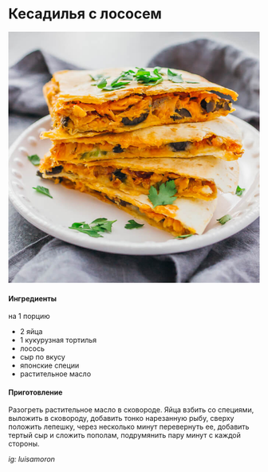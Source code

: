 ﻿---
image: ../../pics/quesadilla-salmon.jpg
---
# Кесадилья с лососем

![Кесадилья с лососем](../../pics/quesadilla-salmon.jpg)

#### Ингредиенты
на 1 порцию

* 2 яйца
* 1 кукурузная тортилья
* лосось
* сыр по вкусу
* японские специи
* растительное масло

#### Приготовление

Разогреть растительное масло в сковороде. Яйца взбить со специями, выложить в сковороду, добавить тонко нарезанную рыбу, сверху положить лепешку, через несколько минут перевернуть ее, добавить тертый сыр и сложить пополам, подрумянить пару минут с каждой стороны.

*ig: luisamoron*
